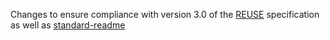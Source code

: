 Changes to ensure compliance with version 3.0 of the [REUSE](https://reuse.software) specification as well as [standard-readme](https://github.com/RichardLitt/standard-readme)
